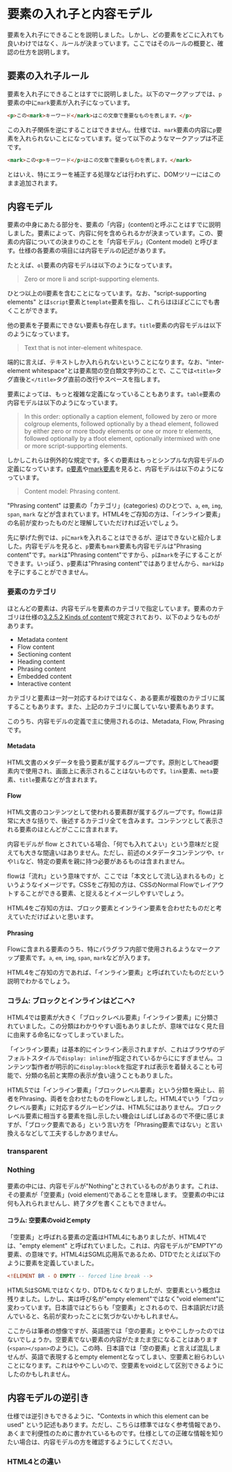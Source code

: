 # 要素の入れ子と内容モデル

要素を入れ子にできることを説明しました。しかし、どの要素をどこに入れても良いわけではなく、ルールが決まっています。ここではそのルールの概要と、確認の仕方を説明します。

## 要素の入れ子ルール

要素を入れ子にできることはすでに説明しました。以下のマークアップでは、`p`要素の中に`mark`要素が入れ子になっています。

```html
<p>この<mark>キーワード</mark>はこの文章で重要なものを表します。</p>
```

この入れ子関係を逆にすることはできません。仕様では、`mark`要素の内容に`p`要素を入れられないことになっています。従って以下のようなマークアップは不正です。

```html
<mark>この<p>キーワード</p>はこの文章で重要なものを表します。</mark>
```

とはいえ、特にエラーを補正する処理などは行われずに、DOMツリーにはこのまま追加されます。

## 内容モデル

要素の中身にあたる部分を、要素の「内容」(content)と呼ぶことはすでに説明しました。要素によって、内容に何を含められるかが決まっています。この、要素の内容についての決まりのことを「内容モデル」(Content model) と呼びます。仕様の各要素の項目には内容モデルの記述があります。

たとえば、`ol`要素の内容モデルは以下のようになっています。

>Zero or more li and script-supporting elements.

ひとつ以上のli要素を含むことになっています。なお、"script-supporting elements" とは`script`要素と`template`要素を指し、これらはほぼどこにでも書くことができます。

他の要素を子要素にできない要素も存在します。`title`要素の内容モデルは以下のようになっています。

>Text that is not inter-element whitespace.

端的に言えば、テキストしか入れられないということになります。なお、"inter-element whitespace"とは要素間の空白類文字列のことで、ここでは`<title>`タグ直後と`</title>`タグ直前の改行やスペースを指します。

要素によっては、もっと複雑な定義になっていることもあります。`table`要素の内容モデルは以下のようになっています。

>In this order: optionally a caption element, followed by zero or more colgroup elements, followed optionally by a thead element, followed by either zero or more tbody elements or one or more tr elements, followed optionally by a tfoot element, optionally intermixed with one or more script-supporting elements.

しかしこれらは例外的な規定です。多くの要素はもっとシンプルな内容モデルの定義になっています。[p要素](https://html.spec.whatwg.org/multipage/grouping-content.html#the-p-element)や[mark要素](https://html.spec.whatwg.org/multipage/text-level-semantics.html#the-mark-element)を見ると、内容モデルは以下のようになっています。

>Content model:
> Phrasing content.

"Phrasing content" は要素の「カテゴリ」(categories) のひとつで、`a`, `em`, `img`, `span`, `mark` などが含まれています。HTML4をご存知の方は、「インライン要素」の名前が変わったものだと理解していただければ近いでしょう。

先に挙げた例では、`p`に`mark`を入れることはできるが、逆はできないと紹介しました。内容モデルを見ると、`p`要素も`mark`要素も内容モデルは"Phrasing content"です。`mark`は"Phrasing content"ですから、`p`は`mark`を子にすることができます。いっぽう、`p`要素は"Phrasing content"ではありませんから、`mark`は`p`を子にすることができません。

### 要素のカテゴリ

ほとんどの要素は、内容モデルを要素のカテゴリで指定しています。要素のカテゴリは仕様の[3.2.5.2 Kinds of content](https://html.spec.whatwg.org/multipage/dom.html#kinds-of-content)で規定されており、以下のようなものがあります。

- Metadata content
- Flow content
- Sectioning content
- Heading content
- Phrasing content
- Embedded content
- Interactive content

カテゴリと要素は一対一対応するわけではなく、ある要素が複数のカテゴリに属することもあります。また、上記のカテゴリに属していない要素もあります。

このうち、内容モデルの定義で主に使用されるのは、Metadata, Flow, Phrasing です。

#### Metadata

HTML文書のメタデータを扱う要素が属するグループです。原則としてhead要素内で使用され、画面上に表示されることはないものです。`link`要素、`meta`要素、`title`要素などが含まれます。

#### Flow

HTML文書のコンテンツとして使われる要素群が属するグループです。flowは非常に大きな括りで、後述するカテゴリ全てを含みます。コンテンツとして表示される要素のほとんどがここに含まれます。

内容モデルが flow とされている場合、「何でも入れてよい」という意味だと捉えても大きな間違いはありません。ただし、前述のメタデータコンテンツや、`tr`や`li`など、特定の要素を親に持つ必要があるものは含まれません。

flowは「流れ」という意味ですが、ここでは「本文として流し込まれるもの」というようなイメージです。CSSをご存知の方は、CSSのNormal Flowでレイアウトすることができる要素、と捉えるとイメージしやすいでしょう。

HTML4をご存知の方は、ブロック要素とインライン要素を合わせたものだと考えていただけばよいと思います。

#### Phrasing

Flowに含まれる要素のうち、特にパラグラフ内部で使用されるようなマークアップ要素です。`a`, `em`, `img`, `span`, `mark`などが入ります。

HTML4をご存知の方であれば、「インライン要素」と呼ばれていたものだという説明でわかるでしょう。

### コラム: ブロックとインラインはどこへ?

HTML4では要素が大きく「ブロックレベル要素」「インライン要素」に分類されていました。この分類はわかりやすい面もありましたが、意味ではなく見た目に由来する命名になってしまっていました。

「インライン要素」は基本的にインライン表示されますが、これはブラウザのデフォルトスタイルで`display: inline`が指定されているからににすぎません。コンテンツ製作者が明示的に`display:block`を指定すれば表示を着替えることも可能で、分類の名前と実際の表示が食い違うこともありました。

HTML5では「インライン要素」「ブロックレベル要素」という分類を廃止し、前者をPhrasing、両者を合わせたものをFlowとしました。HTML4でいう「ブロックレベル要素」に対応するグルーピングは、HTML5にはありません。ブロックレベル要素に相当する要素を指し示したい機会はしばしばあるので不便に感じますが、「ブロック要素である」という言い方を「Phrasing要素ではない」と言い換えるなどして工夫するしかありません。

### transparent


### Nothing

要素の中には、内容モデルが"Nothing"とされているものがあります。これは、その要素が「空要素」(void element)であることを意味します。
空要素の中には何も入れられませんし、終了タグを書くこともできません。

#### コラム: 空要素のvoidとempty

「空要素」と呼ばれる要素の定義はHTML4にもありましたが、HTML4では、"empty element" と呼ばれていました。これは、内容モデルが"EMPTY"の要素、の意味です。HTML4はSGML応用系であるため、DTDでたとえば以下のように要素を定義していました。

```DTD
<!ELEMENT BR - O EMPTY -- forced line break -->
```

HTML5はSGMLではなくなり、DTDもなくなりましたが、空要素という概念は残りました。しかし、実は呼び名が"empty element"ではなく"void element"に変わっています。日本語ではどちらも「空要素」とされるので、日本語訳だけ読んでいると、名前が変わったことに気づかないかもしれません。

ここからは筆者の想像ですが、英語圏では「空の要素」とややこしかったのではないでしょうか。空要素でない要素の内容がたまたま空になることはあります (`<span></span>`のように)。この時、日本語では「空の要素」と言えば混乱しませんが、英語で表現するとempty elementとなってしまい、空要素と紛らわしいことになります。これはややこしいので、空要素をvoidとして区別できるようにしたのかもしれません。


## 内容モデルの逆引き

仕様では逆引きもできるように、"Contexts in which this element can be used" という記述もあります。ただし、こちらは標準ではなく参考情報であり、あくまで利便性のために書かれているものです。仕様としての正確な情報を知りたい場合は、内容モデルの方を確認するようにしてください。











### HTML4との違い


